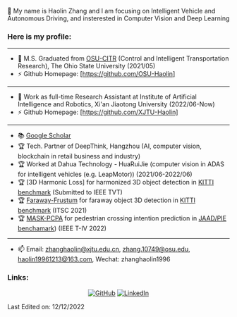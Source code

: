👋 My name is Haolin Zhang and I am focusing on Intelligent Vehicle and Autonomous Driving, and insterested in Computer Vision and Deep Learning 

### Here is my profile:  
----------------------------------------------------------------------------------------------------------------------------------------
- 🔭 M.S. Graduated from [OSU-CITR](https://citr.osu.edu/people.html) (Control and Intelligent Transportation Research), The Ohio State University (2021/05)  
- ⚡ Github Homepage: [https://github.com/OSU-Haolin]
----------------------------------------------------------------------------------------------------------------------------------------
- 🔭 Work as full-time Research Assistant at Institute of Artificial Intelligence and Robotics, Xi'an Jiaotong University (2022/06-Now)
- ⚡ Github Homepage: [https://github.com/XJTU-Haolin]
----------------------------------------------------------------------------------------------------------------------------------------
- 📚 [Google Scholar](https://scholar.google.com/citations?hl=en&user=odp2WtkAAAAJ)       
- 🏆 Tech. Partner of DeepThink, Hangzhou (AI, computer vision, blockchain in retail business and industry) 
- 🏆 Worked at Dahua Technology - HuaRuiJie (computer vision in ADAS for intelligent vehicles (e.g. LeapMotor)) (2021/06-2022/06)
- 🏆 [3D Harmonic Loss] for harmonized 3D object detection in [KITTI benchmark](https://www.cvlibs.net/datasets/kitti/eval_object_detail.php?&result=cf021462bb1955480c0c5ebe6c1756545bf98566) (Submitted to IEEE TVT)         
- 🏆 [Faraway-Frustum](https://github.com/dongfang-steven-yang/faraway-frustum) for faraway object 3D detection in [KITTI benchmark](http://www.cvlibs.net/datasets/kitti/eval_object_detail.php?&result=48cc1c0c27874e2cc19cbcc76654e9a01c5403a0) (ITSC 2021)    
- 🏆 [MASK-PCPA](https://github.com/OSU-Haolin/Pedestrian_Crossing_Intention_Prediction) for pedestrian crossing intention prediction in [JAAD/PIE benchamark](https://data.nvision2.eecs.yorku.ca/PIE_dataset/)) (IEEE T-IV 2022)       
----------------------------------------------------------------------------------------------------------------------------------------

- 📫 Email: zhanghaolin@xjtu.edu.cn, zhang.10749@osu.edu, haolin19961213@163.com, Wechat: zhanghaolin1996

### Links:
<p align="center">
	<a href="https://github.com/OSU-Haolin"><img src="https://img.icons8.com/bubbles/50/000000/github.png" alt="GitHub"/></a>
	<a href="https://www.linkedin.com/in/%E7%9A%93%E9%9C%96-%E5%BC%A0-a54a4b202/"><img src="https://img.icons8.com/bubbles/50/000000/linkedin.png" alt="LinkedIn"/></a>  
</p>

Last Edited on: 12/12/2022  
